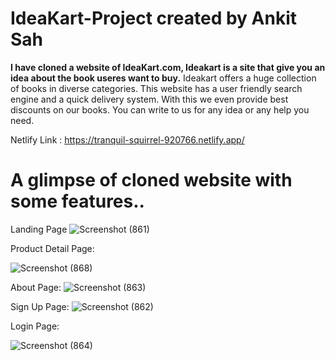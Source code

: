 # IdeaKart-Project created by Ankit Sah

**I have cloned a website of IdeaKart.com, Ideakart is a site that give you an idea about the book useres want to buy.** Ideakart offers a huge collection of books in diverse categories. This website has a user friendly search engine and a quick delivery system. With this we even provide best discounts on our books. You can write to us for any idea or any help you need.


Netlify Link : https://tranquil-squirrel-920766.netlify.app/

 # A glimpse of cloned website with some features..
 
Landing Page
![Screenshot (861)](https://user-images.githubusercontent.com/101566900/174238431-1521b1cf-fcd9-4145-8684-535430daf3ad.png)


Product Detail Page:

![Screenshot (868)](https://user-images.githubusercontent.com/101566900/174238594-39e55265-71b1-4d76-aeb3-491980e9a1b3.png)

About Page:
![Screenshot (863)](https://user-images.githubusercontent.com/101566900/174238688-a1efb2b7-1122-4087-a275-f46dec19e9b0.png)

Sign Up Page:
![Screenshot (862)](https://user-images.githubusercontent.com/101566900/174238861-3a5b0546-6ec4-4ceb-ba7e-78694bcae8a0.png)

Login Page:

![Screenshot (864)](https://user-images.githubusercontent.com/101566900/174239060-88d53056-664c-451c-a7e3-34536c2e6423.png)




